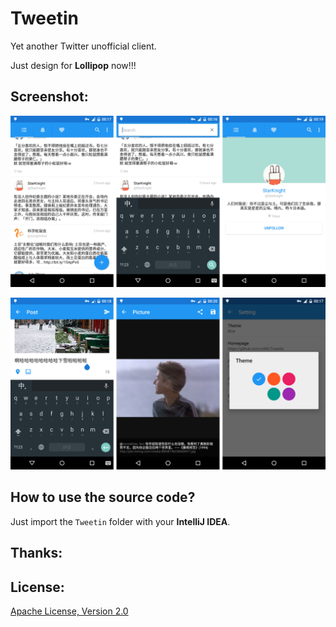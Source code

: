 Tweetin
=======

Yet another Twitter unofficial client.

Just design for __Lollipop__ now!!!

## Screenshot:

![All1.png](/Art/All1.png "All1.png")

![All2.png](/Art/All2.png "All2.png")

## How to use the source code?

Just import the `Tweetin` folder with your __IntelliJ IDEA__.

## Thanks:



## License:
[Apache License, Version 2.0](http://www.apache.org/licenses/LICENSE-2.0 "Apache License, Version 2.0")
